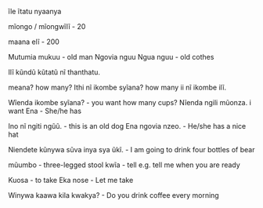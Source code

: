 ĩle
ĩtatu
nyaanya

mĩongo / mĩongwĩlĩ - 20

maana elĩ - 200

Mutumia mukuu - old man
Ngovia nguu
Ngua nguu - old cothes

Ilĩ kũndũ kũtatũ nĩ thanthatu.

meana? how many?
Ithi nĩ ikombe syĩana? how many
ii nĩ ikombe ilĩ.

Wĩenda ikombe syĩana? - you want how many cups?
Nĩenda ngili mũonza. i want 
Ena - She/he has 

Ino nĩ ngiti ngũũ. - this is an old dog
Ena ngovia nzeo. - He/she has a nice hat

Niendete kũnywa sũva inya sya ũkĩ. - I am going to drink four bottles of bear

mũumbo - three-legged stool
kwĩa - tell e.g. tell me when you are ready

Kuosa - to take
Eka nose - Let me take


Winywa kaawa kila kwakya? - Do you drink coffee every morning

